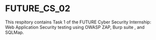 # FUTURE_CS_02
This respitory contains Task 1 of the FUTURE Cyber Security Internship: Web Application Security testing using OWASP ZAP, Burp suite , and SQLMap.
